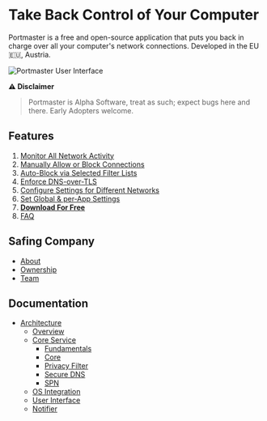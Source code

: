 # Take Back Control of Your Computer

Portmaster is a free and open-source application that puts you back in charge over all your computer's network connections. Developed in the EU 🇪🇺, Austria.

![Portmaster User Interface](https://assets.safing.io/portmaster/full-interface.png)

**⚠️ Disclaimer**

> Portmaster is Alpha Software, treat as such; expect bugs here and there. Early Adopters welcome.

## Features
1. [Monitor All Network Activity](https://safing.io/portmaster#network-all-network-activity)
2. [Manually Allow or Block Connections](https://safing.io/portmaster#manually-allow-or-block-connections)
3. [Auto-Block via Selected Filter Lists](https://safing.io/portmaster#auto-block-via-selected-filter-lists)
4. [Enforce DNS-over-TLS](https://safing.io/portmaster#enforce-dns-over-tls)
5. [Configure Settings for Different Networks](https://safing.io/portmaster#configure-settings-for-different-networks)
6. [Set Global & per‑App Settings](https://safing.io/portmaster#set-global-and-app-settings)
7. [**Download For Free**](https://safing.io/portmaster#downloads)
8. [FAQ](https://safing.io/portmaster#faq)

## Safing Company
- [About](https://safing.io/about/)
- [Ownership](https://safing.io/ownership/)
- [Team](https://safing.io/team/)

## Documentation
- [Architecture](https://docs.safing.io/portmaster/architecture/overview)
  - [Overview](https://docs.safing.io/portmaster/architecture/overview)
  - [Core Service](https://docs.safing.io/portmaster/architecture/core-service)
    - [Fundamentals](https://docs.safing.io/portmaster/architecture/core-service/fundamentals)
    - [Core](https://docs.safing.io/portmaster/architecture/core-service/core)
    - [Privacy Filter](https://docs.safing.io/portmaster/architecture/core-service/privacy-filter)
    - [Secure DNS](https://docs.safing.io/portmaster/architecture/core-service/secure-dns)
    - [SPN](https://docs.safing.io/portmaster/architecture/core-service/spn)
  - [OS Integration](https://docs.safing.io/portmaster/architecture/os-integration)
  - [User Interface](https://docs.safing.io/portmaster/architecture/user-interface)
  - [Notifier](https://docs.safing.io/portmaster/architecture/notifier)

